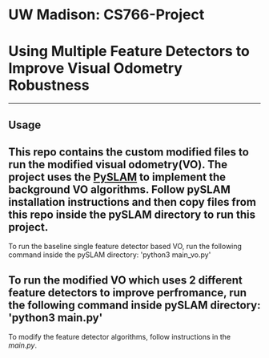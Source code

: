 # UW Madison: CS766-Project
# Using Multiple Feature Detectors to Improve Visual Odometry Robustness

---
## Usage
This repo contains the custom modified files to run the modified visual odometry(VO). 
The project uses the [PySLAM](https://github.com/luigifreda/pyslam) to implement the background VO algorithms.
Follow pySLAM installation instructions and then copy files from this repo inside the pySLAM directory to run this project.
---
To run the baseline single feature detector based VO, run the following command inside the pySLAM directory:
'python3 main_vo.py'

To run the modified VO which uses 2 different feature detectors to improve perfromance, run the following command inside pySLAM directory:
'python3 main.py'
---
To modify the feature detector algorithms, follow instructions in the *main.py*. 
